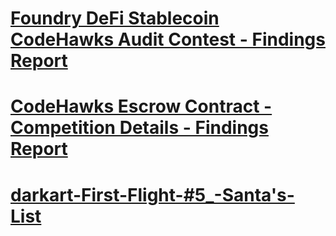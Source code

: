# [Foundry DeFi Stablecoin CodeHawks Audit Contest - Findings Report](https://github.com/Darkartt/Audit_Reports/blob/main/Foundry-DeFi-Stablecoin-CodeHawks-Audit-Contest.md)

# [CodeHawks Escrow Contract - Competition Details - Findings Report](https://github.com/Darkartt/Audit_Reports/blob/main/BLACK%20PANDA%20REACH-CodeHawks-Escrow-Contract---Competition-Details.md)

# [darkart-First-Flight-#5_-Santa's-List](https://github.com/Darkartt/Audit_Reports/blob/main/darkart-First-Flight-%235_-Santa's-List.md)
